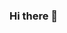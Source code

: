 ### Hi there 👋

<!--
**AbdulRehmanSayeed/AbdulRehmanSayeed** is a ✨ _special_ ✨ repository because its `README.md` (this file) appears on your GitHub profile.

Here are some ideas to get you started:

- 🔭 I’m currently working on Web Apps
- 🌱 I’m currently learning Front-end
- 👯 I’m studying Computer Science
- 💬 Ask me about anything
- 📫 How to reach me: 990-232-1615
-->
